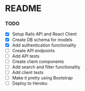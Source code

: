 # README

### TODO

- [x] Setup Rails API and React Client
- [x] Create DB schema for models
- [x] Add authentication functionality
- [ ] Create API endpoints
- [ ] Add API tests
- [ ] Create client components
- [ ] Add search and filter functionality
- [ ] Add client tests
- [ ] Make it pretty using Bootstrap
- [ ] Deploy to Heroku
